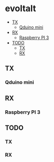 evoltalt
====

<!-- TOC depthFrom:2 depthTo:6 withLinks:1 updateOnSave:1 orderedList:0 -->

- [TX](#tx)
	- [Qduino mini](#qduino-mini)
- [RX](#rx)
	- [Raspberry PI 3](#raspberry-pi-3)
- [TODO](#todo)
	- [TX](#tx)
	- [RX](#rx)

<!-- /TOC -->

## TX
### Qduino mini

## RX
### Raspberry PI 3

## TODO
### TX

### RX
